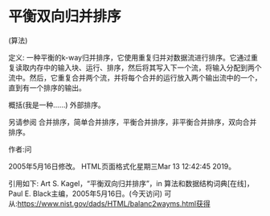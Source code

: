 # 平衡双向归并排序


(算法)



定义:
一种平衡的k-way归并排序，它使用重复归并对数据流进行排序。它通过重复读取内存中的输入块、运行、排序，然后将其写入下一个流，将输入分配到两个流中。然后，它重复合并两个流，并将每个合并的运行放入两个输出流中的一个，直到有一个排序的输出。



概括(我是一种……)
外部排序。



另请参阅
合并排序，简单合并排序，平衡合并排序，非平衡合并排序，双向合并排序。


作者:问







2005年5月16日修改。
HTML页面格式化星期三Mar 13 12:42:45 2019。



引用如下:
Art S. Kagel，“平衡双向归并排序”，in
算法和数据结构词典[在线]，Paul E. Black主编，2005年5月16日。(今天访问)
可从:https://www.nist.gov/dads/HTML/balanc2wayms.html获得